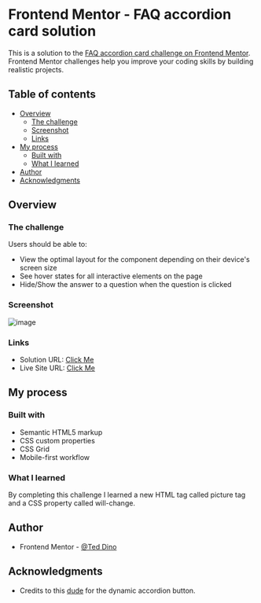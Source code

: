 # Frontend Mentor - FAQ accordion card solution

This is a solution to the [FAQ accordion card challenge on Frontend Mentor](https://www.frontendmentor.io/challenges/faq-accordion-card-XlyjD0Oam). Frontend Mentor challenges help you improve your coding skills by building realistic projects.

## Table of contents

- [Overview](#overview)
  - [The challenge](#the-challenge)
  - [Screenshot](#screenshot)
  - [Links](#links)
- [My process](#my-process)
  - [Built with](#built-with)
  - [What I learned](#what-i-learned)
- [Author](#author)
- [Acknowledgments](#acknowledgments)

## Overview

### The challenge

Users should be able to:

- View the optimal layout for the component depending on their device's screen size
- See hover states for all interactive elements on the page
- Hide/Show the answer to a question when the question is clicked

### Screenshot

![image](https://user-images.githubusercontent.com/84649871/152164419-94f567a8-47da-4365-aabc-731df886e137.png)

### Links

- Solution URL: [Click Me](https://www.frontendmentor.io/solutions/faq-accordion-card-60aCVWui1)
- Live Site URL: [Click Me](https://ted-dino.github.io/Frontend-Mentor/FAQ%20Accordion%20Card/)

## My process

### Built with

- Semantic HTML5 markup
- CSS custom properties
- CSS Grid
- Mobile-first workflow


### What I learned

By completing this challenge I learned a new HTML tag called picture tag and a CSS property called will-change.

## Author

- Frontend Mentor - [@Ted Dino](https://www.frontendmentor.io/profile/ted-dino)

## Acknowledgments

- Credits to this [dude](https://codepen.io/kathykato/pen/MoZJom) for the dynamic accordion button.
